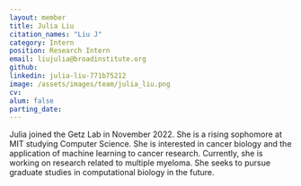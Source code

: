 ```yaml
---
layout: member
title: Julia Liu
citation_names: "Liu J"
category: Intern
position: Research Intern
email: liujulia@broadinstitute.org
github: 
linkedin: julia-liu-771b75212
image: /assets/images/team/julia_liu.png
cv:
alum: false
parting_date: 
---
```


Julia joined the Getz Lab in November 2022. She is a rising sophomore at MIT studying Computer Science. She is interested in cancer biology and the application of machine learning to cancer research. Currently, she is working on research related to multiple myeloma. She seeks to pursue graduate studies in computational biology in the future.
